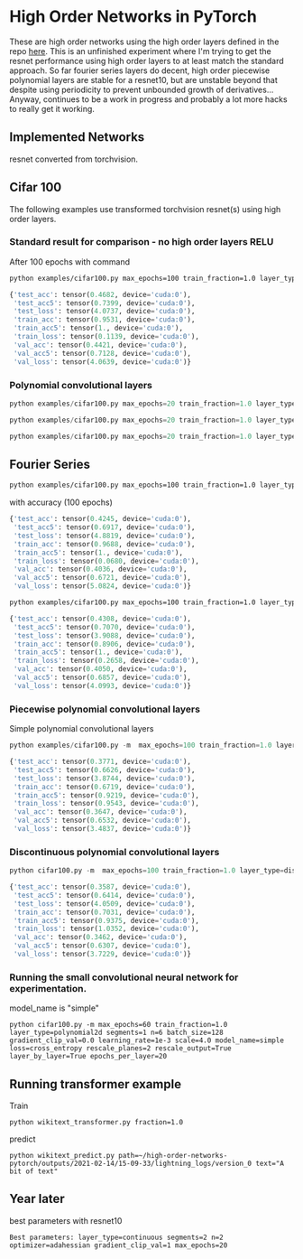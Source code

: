 # High Order Networks in PyTorch

These are high order networks using the high order layers defined in the repo [here](https://github.com/jloveric/high-order-layers-torch).  This is an unfinished experiment where I'm trying to get the resnet performance using high order layers to at least match the standard approach.  So far fourier series layers do decent, high order piecewise polynomial layers are stable for a resnet10, but are unstable beyond that despite using periodicity to prevent unbounded growth of derivatives...  Anyway, continues to be a work in progress and probably a lot more hacks to really get it working.

## Implemented Networks

resnet converted from torchvision.

## Cifar 100
The following examples use transformed torchvision resnet(s) using high order layers.

### Standard result for comparison - no high order layers RELU
After 100 epochs with command
```bash
python examples/cifar100.py max_epochs=100 train_fraction=1.0 layer_type=standard segments=1 n=3 batch_size=128 gradient_clip_val=0.0 learning_rate=1e-3 scale=4.0 model_name=resnet18 loss=cross_entropy
```
```python
{'test_acc': tensor(0.4682, device='cuda:0'),
 'test_acc5': tensor(0.7399, device='cuda:0'),
 'test_loss': tensor(4.0737, device='cuda:0'),
 'train_acc': tensor(0.9531, device='cuda:0'),
 'train_acc5': tensor(1., device='cuda:0'),
 'train_loss': tensor(0.1139, device='cuda:0'),
 'val_acc': tensor(0.4421, device='cuda:0'),
 'val_acc5': tensor(0.7128, device='cuda:0'),
 'val_loss': tensor(4.0639, device='cuda:0')}

```

### Polynomial convolutional layers

```python
python examples/cifar100.py max_epochs=20 train_fraction=1.0 layer_type=polynomial2d n=3 batch_size=128 gradient_clip_val=0.0 learning_rate=1e-4 scale=6 layer_by_layer=False
```
```python
python examples/cifar100.py max_epochs=20 train_fraction=1.0 layer_type=polynomial2d n=4 batch_size=128 gradient_clip_val=0.0 learning_rate=1e-4 scale=8 model_name=resnet10 layer_by_layer=False
```
```python
python examples/cifar100.py max_epochs=20 train_fraction=1.0 layer_type=polynomial2d n=4 batch_size=128 gradient_clip_val=0.0 learning_rate=1e-4 scale=10 model_name=resnet18 layer_by_layer=False
```
## Fourier Series

```bash
python examples/cifar100.py max_epochs=100 train_fraction=1.0 layer_type=fourier2d segments=1 n=3 batch_size=128 gradient_clip_val=0.0 learning_rate=1e-3 scale=4.0 model_name=resnet10 loss=cross_entropy layer_by_layer=False
```
with accuracy (100 epochs)
```python
{'test_acc': tensor(0.4245, device='cuda:0'),
 'test_acc5': tensor(0.6917, device='cuda:0'),
 'test_loss': tensor(4.8819, device='cuda:0'),
 'train_acc': tensor(0.9688, device='cuda:0'),
 'train_acc5': tensor(1., device='cuda:0'),
 'train_loss': tensor(0.0680, device='cuda:0'),
 'val_acc': tensor(0.4036, device='cuda:0'),
 'val_acc5': tensor(0.6721, device='cuda:0'),
 'val_loss': tensor(5.0824, device='cuda:0')}

```
```bash
python examples/cifar100.py max_epochs=100 train_fraction=1.0 layer_type=fourier2d segments=1 n=2 batch_size=128 gradient_clip_val=0.0 learning_rate=1e-3 scale=4.0 model_name=resnet18 loss=cross_entropy layer_by_layer=False
```
```python
{'test_acc': tensor(0.4308, device='cuda:0'),
 'test_acc5': tensor(0.7070, device='cuda:0'),
 'test_loss': tensor(3.9088, device='cuda:0'),
 'train_acc': tensor(0.8906, device='cuda:0'),
 'train_acc5': tensor(1., device='cuda:0'),
 'train_loss': tensor(0.2658, device='cuda:0'),
 'val_acc': tensor(0.4050, device='cuda:0'),
 'val_acc5': tensor(0.6857, device='cuda:0'),
 'val_loss': tensor(4.0993, device='cuda:0')}

```


### Piecewise polynomial convolutional layers
Simple polynomial convolutional layers
```python
python examples/cifar100.py -m  max_epochs=100 train_fraction=1.0 layer_type=piecewise segments=2 n=3 batch_size=128 gradient_clip_val=1.0 learning_rate=1e-3 scale=2.0 model_name=resnet10 loss=cross_entropy rescale_planes=1 rescale_output=True layer_by_layer=False
```
```python
{'test_acc': tensor(0.3771, device='cuda:0'),
 'test_acc5': tensor(0.6626, device='cuda:0'),
 'test_loss': tensor(3.8744, device='cuda:0'),
 'train_acc': tensor(0.6719, device='cuda:0'),
 'train_acc5': tensor(0.9219, device='cuda:0'),
 'train_loss': tensor(0.9543, device='cuda:0'),
 'val_acc': tensor(0.3647, device='cuda:0'),
 'val_acc5': tensor(0.6532, device='cuda:0'),
 'val_loss': tensor(3.4837, device='cuda:0')}
```
### Discontinuous polynomial convolutional layers
```python
python cifar100.py -m  max_epochs=100 train_fraction=1.0 layer_type=discontinuous2d segments=2 n=3 batch_size=128 gradient_clip_val=0.0 learning_rate=1e-3 scale=2.0 model_name=resnet10 loss=cross_entropy rescale_planes=3 rescale_output=True layer_by_layer=False
```
```python
{'test_acc': tensor(0.3587, device='cuda:0'),
 'test_acc5': tensor(0.6414, device='cuda:0'),
 'test_loss': tensor(4.0509, device='cuda:0'),
 'train_acc': tensor(0.7031, device='cuda:0'),
 'train_acc5': tensor(0.9375, device='cuda:0'),
 'train_loss': tensor(1.0352, device='cuda:0'),
 'val_acc': tensor(0.3462, device='cuda:0'),
 'val_acc5': tensor(0.6307, device='cuda:0'),
 'val_loss': tensor(3.7229, device='cuda:0')}
```

### Running the small convolutional neural network for experimentation.
model_name is "simple"
```
python cifar100.py -m max_epochs=60 train_fraction=1.0 layer_type=polynomial2d segments=1 n=6 batch_size=128 gradient_clip_val=0.0 learning_rate=1e-3 scale=4.0 model_name=simple loss=cross_entropy rescale_planes=2 rescale_output=True layer_by_layer=True epochs_per_layer=20
```

## Running transformer example
Train
```
python wikitext_transformer.py fraction=1.0
```
predict
```
python wikitext_predict.py path=~/high-order-networks-pytorch/outputs/2021-02-14/15-09-33/lightning_logs/version_0 text="A bit of text"
```

## Year later
best parameters with resnet10
```
Best parameters: layer_type=continuous segments=2 n=2 optimizer=adahessian gradient_clip_val=1 max_epochs=20
```
